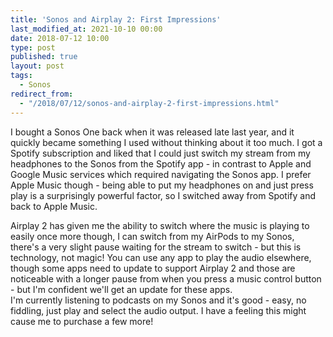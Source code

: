 ```yaml
---
title: 'Sonos and Airplay 2: First Impressions'
last_modified_at: 2021-10-10 00:00
date: 2018-07-12 10:00
type: post
published: true
layout: post
tags:
  - Sonos
redirect_from:
  - "/2018/07/12/sonos-and-airplay-2-first-impressions.html"
---
```

I bought a Sonos One back when it was released late last year, and it quickly became something I used without thinking about it too much. I got a Spotify subscription and liked that I could just switch my stream from my headphones to the Sonos from the Spotify app - in contrast to Apple and Google Music services which required navigating the Sonos app. I prefer Apple Music though - being able to put my headphones on and just press play is a surprisingly powerful factor, so I switched away from Spotify and back to Apple Music.  

<!--more-->

Airplay 2 has given me the ability to switch where the music is playing to easily once more though, I can switch from my AirPods to my Sonos, there's a very slight pause waiting for the stream to switch - but this is technology, not magic! You can use any app to play the audio elsewhere, though some apps need to update to support Airplay 2 and those are noticeable with a longer pause from when you press a music control button - but I'm confident we'll get an update for these apps.  
I'm currently listening to podcasts on my Sonos and it's good - easy, no fiddling, just play and select the audio output. I have a feeling this might cause me to purchase a few more!  
